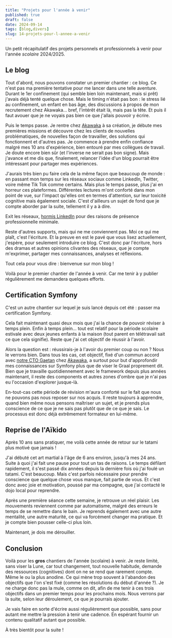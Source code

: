 ```yaml
---
title: "Projets pour l'année à venir"
published: true
draft: false
date: 2024-09-14
tags: [blog,divers]
slug: 14-projets-pour-l-annee-a-venir
---
```


Un petit récapitulatif des projets personnels et professionnels à venir pour l'année _scolaire_ 2024/2025.

<!-- excerpt -->

## Le blog

Tout d'abord, nous pouvons constater un premier chantier : ce blog.
Ce n'est pas ma première tentative pour me lancer dans une telle aventure. Durant le 1er confinement (qui semble bien loin maintenant, mais si prêt) j'avais déjà tenté quelque chose. Mais le timing n'était pas bon : le stress lié au confinement, un enfant en bas âge, des discussions à propos de mon recrutement chez Akawaka… bref, l'intérêt était là, mais pas la tête. Et puis il faut avouer que je ne voyais pas bien ce que j'allais pouvoir y écrire.

Puis le temps passe. Je rentre chez [Akawaka](https://www.linkedin.com/company/akawaka/) à sa création, je débute mes premières missions et découvre chez les clients de nouvelles problématiques, de nouvelles façon de travailler, des solutions qui fonctionnent et d'autres pas. Je commence à prendre enfin confiance malgré mes 10 ans d'expérience, bien entouré par mes collègues de travail. Je doute encore bien sûr (et l'inverse ne serait pas bon signe). Mais j'avance et me dis que, finalement, relancer l'idée d'un blog pourrait être intéressant pour partager mes expériences.

J'aurais très bien pu faire cela de la même façon que beaucoup de monde : en passant mon temps sur les réseaux sociaux comme LinkedIn, Twitter, voire même Tik Tok comme certains. Mais plus le temps passe, plus j'ai en horreur ces plateformes. Différentes lectures m'ont conforté dans mon point de vue, sur l'impact qu'elles ont en termes d'attention, sur leur toxicité cognitive mais également sociale. C'est d'ailleurs un sujet de fond que je compte aborder par la suite, tellement il y a à dire.

Exit les réseaux, [hormis LinkedIn](https://www.linkedin.com/in/fmatsos/) pour des raisons de présence professionnelle minimale.

Reste d'autres supports, mais qui ne me conviennent pas. Moi ce qui me plaît, c'est l'écriture. Et la preuve en est le pavé que vous lisez actuellement, j'espère, pour seulement introduire ce blog.
C'est donc par l'écriture, hors des dramas et autres opinions clivantes des réseaux, que je compte m'exprimer, partager mes connaissances, analyses et réflexions.

Tout cela pour vous dire : bienvenue sur mon blog !

Voilà pour le premier chantier de l'année à venir. Car me tenir à y publier régulièrement me demandera quelques efforts.

## Certification Symfony

C'est un autre chantier sur lequel je suis lancé depuis cet été : passer ma certification Symfony.

Cela fait maintenant quasi deux mois que j'ai la chance de pouvoir réviser à temps plein. Enfin à temps plein… tout est relatif pour la période scolaire estivale avec deux jeunes enfants à la maison (tout parent en télétravail sait ce que cela signifie). Reste que j'ai cet objectif de réussir à l'avoir.

Alors la question est : réussirais-je à l'avoir du premier coup ou non ? Nous le verrons bien.
Dans tous les cas, cet objectif, fixé d'un commun accord avec [notre CTO Gaetan](https://www.linkedin.com/in/gaetan-buellet-1a891b5a/) chez [Akawaka](https://www.akawaka.fr/), a surtout pour but d'approfondir mes connaissances sur Symfony plus que de viser le Graal proprement dit. Bien que je travaille quotidiennement avec le framework depuis plus années maintenant, il reste des components et autres zones d'ombre que je n'ai pas eu l'occasion d'explorer jusque-là.

En-tout-cas cette période de révision m'aura conforté sur le fait que nous ne pouvons pas nous reposer sur nos acquis. Il reste toujours à apprendre, quand bien même nous pensons maîtriser un sujet, et je prends plus conscience de ce que je ne sais pas plutôt que de ce que je sais. Le processus est donc déjà extrêmement formateur en lui-même.

## Reprise de l'Aïkido

Après 10 ans sans pratiquer, me voilà cette année de retour sur le tatami plus motivé que jamais !

J'ai débuté cet art martial à l'âge de 6 ans environ, jusqu'à mes 24 ans. Suite à quoi j'ai fait une pause pour tout un tas de raisons. Le temps défilant rapidement, il s'est passé dix années depuis la dernière fois où j'ai foulé un tatami. C'est beaucoup. Mais c'est parfois nécessaire pour prendre conscience que quelque chose vous manque, fait partie de vous. Et c'est donc avec joie et motivation, poussé par ma compagne, que j'ai contacté le dojo local pour reprendre.

Après une première séance cette semaine, je retrouve un réel plaisir. Les mouvements reviennent comme par automatisme, malgré des erreurs le temps de se remettre dans le bain. Je reprends également avec une autre mentalité, une autre maturité, ce qui va forcément changer ma pratique. Et je compte bien pousser celle-ci plus loin.

Maintenant, je dois me dérouiller.

## Conclusion

Voilà pour les **gros** chantiers de l'année (scolaire) à venir. Je reste limité, sans viser la Lune, car tout changement, tout nouvelle habitude, demande des ressources (cognitives) dont on ne se rend que rarement compte. Même le ou la plus anodine. Ce qui mène trop souvent à l'abandon des objectifs que l'on s'est fixé (comme les résolutions du début d'année ?). Je ne charge donc pas la mule, comme on dit, afin de me tenir à ces trois objectifs dans un premier temps pour les prochains mois. Nous verrons par la suite, selon leur déroulement, ce que je pourrais ajouter.

Je vais faire en sorte d'écrire aussi régulièrement que possible, sans pour autant me mettre la pression à tenir une cadence. En espérant fournir un contenu qualitatif autant que possible.

À très bientôt pour la suite !





